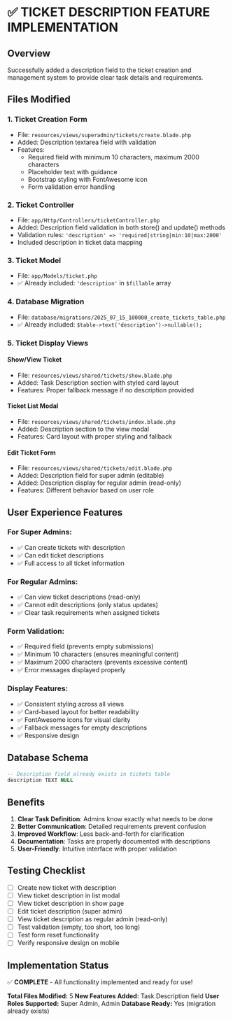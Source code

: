 # ✅ TICKET DESCRIPTION FEATURE IMPLEMENTATION

## Overview
Successfully added a description field to the ticket creation and management system to provide clear task details and requirements.

## Files Modified

### 1. **Ticket Creation Form**
- File: `resources/views/superadmin/tickets/create.blade.php`
- Added: Description textarea field with validation
- Features:
  - Required field with minimum 10 characters, maximum 2000 characters
  - Placeholder text with guidance
  - Bootstrap styling with FontAwesome icon
  - Form validation error handling

### 2. **Ticket Controller**
- File: `app/Http/Controllers/ticketController.php`
- Added: Description field validation in both store() and update() methods
- Validation rules: `'description' => 'required|string|min:10|max:2000'`
- Included description in ticket data mapping

### 3. **Ticket Model**
- File: `app/Models/ticket.php`
- ✅ Already included: `'description'` in `$fillable` array

### 4. **Database Migration**
- File: `database/migrations/2025_07_15_100000_create_tickets_table.php`
- ✅ Already included: `$table->text('description')->nullable();`

### 5. **Ticket Display Views**

#### **Show/View Ticket**
- File: `resources/views/shared/tickets/show.blade.php`
- Added: Task Description section with styled card layout
- Features: Proper fallback message if no description provided

#### **Ticket List Modal**
- File: `resources/views/shared/tickets/index.blade.php`
- Added: Description section to the view modal
- Features: Card layout with proper styling and fallback

#### **Edit Ticket Form**
- File: `resources/views/shared/tickets/edit.blade.php`
- Added: Description field for super admin (editable)
- Added: Description display for regular admin (read-only)
- Features: Different behavior based on user role

## User Experience Features

### **For Super Admins:**
- ✅ Can create tickets with description
- ✅ Can edit ticket descriptions
- ✅ Full access to all ticket information

### **For Regular Admins:**
- ✅ Can view ticket descriptions (read-only)
- ✅ Cannot edit descriptions (only status updates)
- ✅ Clear task requirements when assigned tickets

### **Form Validation:**
- ✅ Required field (prevents empty submissions)
- ✅ Minimum 10 characters (ensures meaningful content)
- ✅ Maximum 2000 characters (prevents excessive content)
- ✅ Error messages displayed properly

### **Display Features:**
- ✅ Consistent styling across all views
- ✅ Card-based layout for better readability
- ✅ FontAwesome icons for visual clarity
- ✅ Fallback messages for empty descriptions
- ✅ Responsive design

## Database Schema
```sql
-- Description field already exists in tickets table
description TEXT NULL
```

## Benefits
1. **Clear Task Definition**: Admins know exactly what needs to be done
2. **Better Communication**: Detailed requirements prevent confusion
3. **Improved Workflow**: Less back-and-forth for clarification
4. **Documentation**: Tasks are properly documented with descriptions
5. **User-Friendly**: Intuitive interface with proper validation

## Testing Checklist
- [ ] Create new ticket with description
- [ ] View ticket description in list modal
- [ ] View ticket description in show page
- [ ] Edit ticket description (super admin)
- [ ] View ticket description as regular admin (read-only)
- [ ] Test validation (empty, too short, too long)
- [ ] Test form reset functionality
- [ ] Verify responsive design on mobile

## Implementation Status
✅ **COMPLETE** - All functionality implemented and ready for use!

**Total Files Modified:** 5
**New Features Added:** Task Description field
**User Roles Supported:** Super Admin, Admin
**Database Ready:** Yes (migration already exists)
